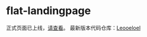 # flat-landingpage

正式页面已上线，[请查看](https://flat.whiteboard.agora.io/)。
最新版本代码仓库：[Leooeloel](https://github.com/Leooeloel/Flat-landingpage)
